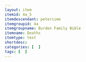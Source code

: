 ```yaml
---
layout: item
itemid: 4a_5
itemdescendant: petersime
itemgroupid: 4a
itemgroupname: Burden Family Bible
itemname: Deaths
itemtype: text
shortdesc: 
categories: [  ]
tags: [  ]
---
```







